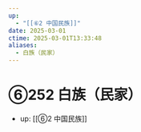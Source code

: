 ```yaml
---
up:
  - "[[⑥2 中国民族]]"
date: 2025-03-01
ctime: 2025-03-01T13:33:48
aliases:
  - 白族（民家）
---
```


# ⑥252 白族（民家）

- up: [[⑥2 中国民族]]
